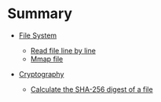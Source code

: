# Summary

- [File System]()
  - [Read file line by line](./01-01-read-file-line-by-line.md)
  - [Mmap file](./01-02-mmap-file.md)

- [Cryptography]()
  - [Calculate the SHA-256 digest of a file](./05-01-sha-digest.md)
